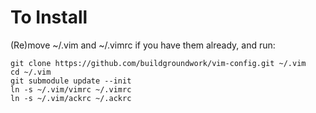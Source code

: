 # To Install

(Re)move ~/.vim and ~/.vimrc if you have them already, and run:

    git clone https://github.com/buildgroundwork/vim-config.git ~/.vim
    cd ~/.vim
    git submodule update --init
    ln -s ~/.vim/vimrc ~/.vimrc
    ln -s ~/.vim/ackrc ~/.ackrc

